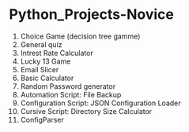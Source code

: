 # Python_Projects-Novice

1. Choice Game (decision tree gamme)
2. General quiz
3. Intrest Rate Calculator
4. Lucky 13 Game 
5. Email Slicer
6. Basic Calculator
7. Random Password generator
8. Automation Script: File Backup
9. Configuration Script: JSON Configuration Loader
10. Cursive Script: Directory Size Calculator
11. ConfigParser
